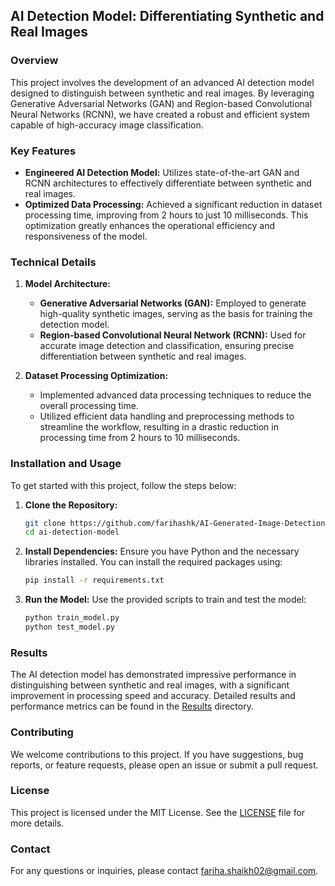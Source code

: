 ## AI Detection Model: Differentiating Synthetic and Real Images

### Overview
This project involves the development of an advanced AI detection model designed to distinguish between synthetic and real images. By leveraging Generative Adversarial Networks (GAN) and Region-based Convolutional Neural Networks (RCNN), we have created a robust and efficient system capable of high-accuracy image classification.

### Key Features
- **Engineered AI Detection Model:** Utilizes state-of-the-art GAN and RCNN architectures to effectively differentiate between synthetic and real images.
- **Optimized Data Processing:** Achieved a significant reduction in dataset processing time, improving from 2 hours to just 10 milliseconds. This optimization greatly enhances the operational efficiency and responsiveness of the model.

### Technical Details
1. **Model Architecture:**
   - **Generative Adversarial Networks (GAN):** Employed to generate high-quality synthetic images, serving as the basis for training the detection model.
   - **Region-based Convolutional Neural Network (RCNN):** Used for accurate image detection and classification, ensuring precise differentiation between synthetic and real images.

2. **Dataset Processing Optimization:**
   - Implemented advanced data processing techniques to reduce the overall processing time.
   - Utilized efficient data handling and preprocessing methods to streamline the workflow, resulting in a drastic reduction in processing time from 2 hours to 10 milliseconds.

### Installation and Usage
To get started with this project, follow the steps below:

1. **Clone the Repository:**
   ```bash
   git clone https://github.com/farihashk/AI-Generated-Image-Detection.git
   cd ai-detection-model
   ```

2. **Install Dependencies:**
   Ensure you have Python and the necessary libraries installed. You can install the required packages using:
   ```bash
   pip install -r requirements.txt
   ```

3. **Run the Model:**
   Use the provided scripts to train and test the model:
   ```bash
   python train_model.py
   python test_model.py
   ```

### Results
The AI detection model has demonstrated impressive performance in distinguishing between synthetic and real images, with a significant improvement in processing speed and accuracy. Detailed results and performance metrics can be found in the [Results](results/) directory.

### Contributing
We welcome contributions to this project. If you have suggestions, bug reports, or feature requests, please open an issue or submit a pull request.

### License
This project is licensed under the MIT License. See the [LICENSE](LICENSE) file for more details.

### Contact
For any questions or inquiries, please contact fariha.shaikh02@gmail.com.


